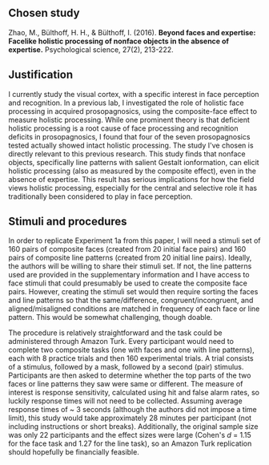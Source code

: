 

## Chosen study
Zhao, M., Bülthoff, H. H., & Bülthoff, I. (2016). **Beyond faces and expertise: Facelike holistic processing of nonface objects in the absence of expertise.** Psychological science, 27(2), 213-222.

## Justification
  I currently study the visual cortex, with a specific interest in face perception and recognition. In a previous lab, I investigated the role of holistic face processing in acquired prosopagnosics, using the composite-face effect to measure holistic processing. While one prominent theory is that deficient holistic processing is a root cause of face processing and recognition deficits in prosopagnosics, I found that four of the seven prosopagnosics tested actually showed intact holistic processing. The study I've chosen is directly relevant to this previous research. This study finds that nonface objects, specifically line patterns with salient Gestalt ionformation, can elicit holistic processing (also as measured by the composite effect), even in the absence of expertise. This result has serious implications for how the field views holistic processing, especially for the central and selective role it has traditionally been considered to play in face perception. 

## Stimuli and procedures
  In order to replicate Experiment 1a from this paper, I will need a stimuli set of 160 pairs of composite faces (created from 20 initial face pairs) and 160 pairs of composite line patterns (created from 20 initial line pairs). Ideally, the authors will be willing to share their stimuli set. If not,  the line patterns used are provided in the supplementary information and I have access to face stimuli that could presumably be used to create the composite face pairs. However, creating the stimuli set would then require sorting the faces and line patterns so that the same/difference, congruent/incongruent, and aligned/misaligned conditions are matched in frequency of each face or line pattern. This would be somewhat challenging, though doable. 

  The procedure is relatively straightforward and the task could be administered through Amazon Turk. Every participant would need to complete two composite tasks (one with faces and one with line patterns), each with 8 practice trials and then 160 experimental trials. A trial consists of a stimulus, followed by a mask, followed by a second (pair) stimulus. Participants are then asked to determine whether the top parts of the two faces or line patterns they saw were same or different. The measure of interest is response sensitivity, calculated using hit and false alarm rates, so luckily response times will not need to be collected. Assuming average response times of ~ 3 seconds (although the authors did not impose a time limit), this study would take approximately 28 minutes per participant (not including instructions or short breaks). Additionally, the original sample size was only 22 participants and the effect sizes were large (Cohen's *d* = 1.15 for the face task and 1.27 for the line task), so an Amazon Turk replication should hopefully be financially feasible. 
  
